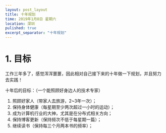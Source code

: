```yaml
---
layout: post_layout
title: 十年规划 
time: 2019年1月8日 星期六
location: 深圳
pulished: true
excerpt_separator: "十年规划"
---
```

# 1. 目标
工作三年多了，感觉浑浑噩噩，因此相对自己接下来的十年做一下规划，并且努力去实践！


十年后的目标：（一个能照顾好身边人的技术专家）

1. 照顾好家人（带家人去旅游，2~3年一次）；
2. 保持身体健康（每星期至少两次超过一小时的运动）；
3. 成为计算机行业的大神，尤其是在分布式相关方向；
4. 保持博客更新（保持频次不低于每星期一篇）；
5. 继续读书（保持每三个月两本书的频率）；

